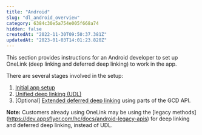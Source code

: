 ```yaml
---
title: "Android"
slug: "dl_android_overview"
category: 6384c30e5a754e005f668a74 
hidden: false
createdAt: "2022-11-30T09:50:37.381Z"
updatedAt: "2023-01-03T14:01:23.820Z"
---
```

This section provides instructions for an Android developer to set up OneLink (deep linking and deferred deep linking) to work in the app.

There are several stages involved in the setup: 

1. [Initial app setup](dl_android_init_setup)
2. [Unified deep linking (UDL)](dl_android_unified_deep_linking)
3. [Optional] [Extended deferred deep linking](dl_android_ocds_ddl) using parts of the GCD API.

**Note:** Customers already using OneLink may be using the [legacy methods] (https://dev.appsflyer.com/hc/docs/android-legacy-apis) for deep linking and deferred deep linking, instead of UDL.